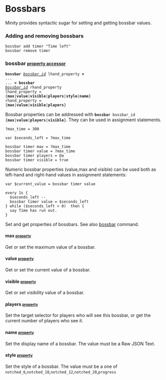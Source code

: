 

# Bossbars
Minity provides syntactic sugar for setting and getting bossbar values.

### Adding and removing bossbars
````minity
bossbar add timer "Time left"
bossbar remove timer
````

### **bossbar** <small>[property accessor](defs#property-accessor)</small>
<code>**bossbar** *[bossbar_id](args#resloc)* lhand_property **=** ...</code><br>
<code>... **=** **bossbar** *[bossbar_id](args#resloc)* rhand_property</code><br>
<code>lhand_property = {**max**|**value**|**visible**|**players**|**style**|**name**}</code><br>
<code>rhand_property = {**max**|**value**|**visible**|**players**}</code>

Bossbar properties can be addressed with <code>**bossbar** bossbar_id {**max**|**value**|**players**|**visible**}</code>. They can be used in assignment statements. 
````minity
?max_time = 300

var $seconds_left = ?max_time

bossbar timer max = ?max_time
bossbar timer value = ?max_time
bossbar timer players = @a
bossbar timer visible = true
````

Numeric bossbar properties (value,max and visible) can be used both as left-hand and right-hand values in assignment statements:

````minity
var $current_value = bossbar timer value

every 1s {
  $seconds_left --
  bossbar timer value = $seconds_left
} while ($seconds_left > 0)  then {
  say Time has run out.
}
````


Set and get properties of bossbars. See also [bossbar](commands#bossbar) command.

#### **max** <small>[property](defs#property)</small>
Get or set the maximum value of a bossbar. 
#### **value** <small>[property](defs#property)</small>
Get or set the current value of a bossbar.
#### **visible** <small>[property](defs#property)</small>
Get or set visibility value of a bossbar.
#### **players** <small>[property](defs#property)</small>
Set the target selector for players who will see this bossbar, or get the current number of players who see it.
#### **name** <small>[property](defs#property)</small>
Set the display name of a bossbar. The value must be a Raw JSON Text.
#### **style** <small>[property](defs#property)</small>
Set the style of a bossbar. The value must be a one of `notched_6`,`notched_10`,`notched_12`,`notched_20`,`progress`